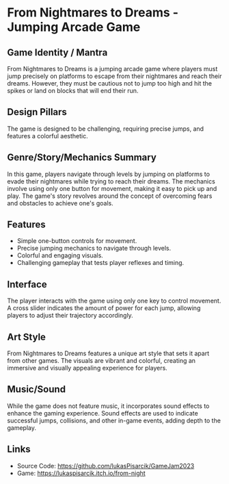 # From Nightmares to Dreams - Jumping Arcade Game
## Game Identity / Mantra
From Nightmares to Dreams is a jumping arcade game where players must jump precisely on platforms to escape from their nightmares and reach their dreams. However, they must be cautious not to jump too high and hit the spikes or land on blocks that will end their run.

## Design Pillars
The game is designed to be challenging, requiring precise jumps, and features a colorful aesthetic.

## Genre/Story/Mechanics Summary
In this game, players navigate through levels by jumping on platforms to evade their nightmares while trying to reach their dreams. The mechanics involve using only one button for movement, making it easy to pick up and play. The game's story revolves around the concept of overcoming fears and obstacles to achieve one's goals.

## Features
- Simple one-button controls for movement.
- Precise jumping mechanics to navigate through levels.
- Colorful and engaging visuals.
- Challenging gameplay that tests player reflexes and timing.

## Interface
The player interacts with the game using only one key to control movement. A cross slider indicates the amount of power for each jump, allowing players to adjust their trajectory accordingly.

## Art Style
From Nightmares to Dreams features a unique art style that sets it apart from other games. The visuals are vibrant and colorful, creating an immersive and visually appealing experience for players.

## Music/Sound
While the game does not feature music, it incorporates sound effects to enhance the gaming experience. Sound effects are used to indicate successful jumps, collisions, and other in-game events, adding depth to the gameplay.

## Links
- Source Code: https://github.com/lukasPisarcik/GameJam2023
- Game: https://lukaspisarcik.itch.io/from-night
